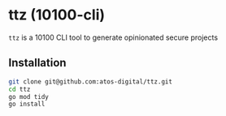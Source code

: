 # ttz (10100-cli)

`ttz` is a 10100 CLI tool to generate opinionated secure projects

## Installation

```bash
git clone git@github.com:atos-digital/ttz.git
cd ttz
go mod tidy
go install
```
